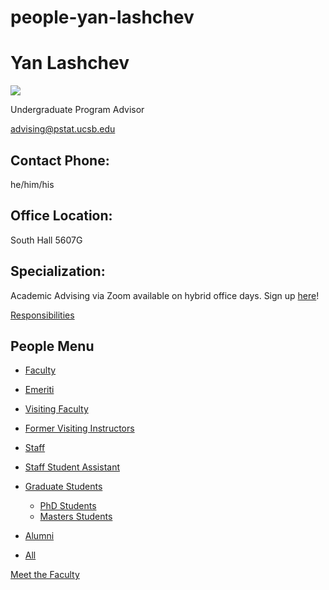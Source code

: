 # people-yan-lashchev

# Yan Lashchev

![](https://www.pstat.ucsb.edu/sites/default/files/styles/people_node/public/people/photo/Screenshot%202024-02-22%20at%207.13.02%E2%80%AFPM.png?itok=sFDVBajl)

Undergraduate Program Advisor

[advising@pstat.ucsb.edu](mailto:advising@pstat.ucsb.edu)

## Contact Phone:

he/him/his

## Office Location:

South Hall 5607G

## Specialization:

Academic Advising via Zoom available on hybrid office days. Sign up [here](https://shoreline.ucsb.edu/meetings/1788404/pstat_advising)!

[Responsibilities](https://docs.google.com/document/d/1iq7CjWFxtF_VhUYFhPpAw4IrXhkZoZWfTg4HZFu-tRg/edit?usp=sharing)

## People Menu

- [Faculty](/people/academic "Faculty")
- [Emeriti](/people/emeriti "Emeriti")
- [Visiting Faculty](/people/visiting "Visiting Faculty")
- [Former Visiting Instructors](/people/lecturer "Former Visiting Instructors")
- [Staff](/people/staff)
- [Staff Student Assistant](/people/researcher "Staff Student Assistant")
- [Graduate Students](/people/student "Graduate Students")
  
  - [PhD Students](/people/student/phd "PhD Students")
  - [Masters Students](/people/student/masters "Masters Students")
- [Alumni](/people/alumni)
- [All](/people/all)

[Meet the Faculty](/people/meet-the-faculty)